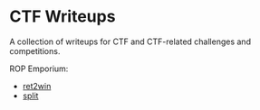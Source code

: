 # CTF Writeups

A collection of writeups for CTF and CTF-related challenges and competitions.

ROP Emporium:
- [ret2win](./ROP%20Emporium/ret2win/README.md)
- [split](./ROP%20Emporium/split/README.md)